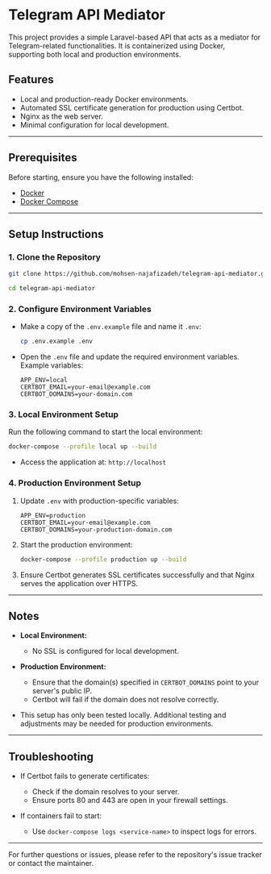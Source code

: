 # Telegram API Mediator

This project provides a simple Laravel-based API that acts as a mediator for Telegram-related functionalities. It is containerized using Docker, supporting both local and production environments.

## Features
- Local and production-ready Docker environments.
- Automated SSL certificate generation for production using Certbot.
- Nginx as the web server.
- Minimal configuration for local development.

---

## Prerequisites

Before starting, ensure you have the following installed:

- [Docker](https://www.docker.com/)
- [Docker Compose](https://docs.docker.com/compose/)

---

## Setup Instructions

### 1. Clone the Repository
```bash
git clone https://github.com/mohsen-najafizadeh/telegram-api-mediator.git
```
```bash
cd telegram-api-mediator
```

### 2. Configure Environment Variables

- Make a copy of the `.env.example` file and name it `.env`:
  ```bash
  cp .env.example .env
  ```
- Open the `.env` file and update the required environment variables. Example variables:
  ```env
  APP_ENV=local
  CERTBOT_EMAIL=your-email@example.com
  CERTBOT_DOMAINS=your-domain.com
  ```

### 3. Local Environment Setup

Run the following command to start the local environment:
```bash
docker-compose --profile local up --build
```

- Access the application at: `http://localhost`

### 4. Production Environment Setup

1. Update `.env` with production-specific variables:
   ```env
   APP_ENV=production
   CERTBOT_EMAIL=your-email@example.com
   CERTBOT_DOMAINS=your-production-domain.com
   ```

2. Start the production environment:
   ```bash
   docker-compose --profile production up --build
   ```

3. Ensure Certbot generates SSL certificates successfully and that Nginx serves the application over HTTPS.

---

## Notes
- **Local Environment:**
    - No SSL is configured for local development.

- **Production Environment:**
    - Ensure that the domain(s) specified in `CERTBOT_DOMAINS` point to your server's public IP.
    - Certbot will fail if the domain does not resolve correctly.

- This setup has only been tested locally. Additional testing and adjustments may be needed for production environments.

---

## Troubleshooting

- If Certbot fails to generate certificates:
    - Check if the domain resolves to your server.
    - Ensure ports 80 and 443 are open in your firewall settings.

- If containers fail to start:
    - Use `docker-compose logs <service-name>` to inspect logs for errors.

---

For further questions or issues, please refer to the repository's issue tracker or contact the maintainer.

